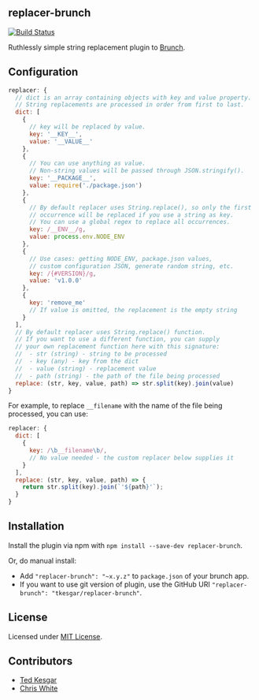 ## replacer-brunch

[![Build Status](https://travis-ci.org/tkesgar/replacer-brunch.svg?branch=master)](https://travis-ci.org/tkesgar/replacer-brunch)

Ruthlessly simple string replacement plugin to [Brunch](http://brunch.io).

## Configuration

```js
replacer: {
  // dict is an array containing objects with key and value property.
  // String replacements are processed in order from first to last.
  dict: [
    {
      // key will be replaced by value.
      key: '__KEY__',
      value: '__VALUE__'
    },
    {
      // You can use anything as value.
      // Non-string values will be passed through JSON.stringify().
      key: '__PACKAGE__',
      value: require('./package.json')
    },
    {
      // By default replacer uses String.replace(), so only the first
      // occurrence will be replaced if you use a string as key.
      // You can use a global regex to replace all occurrences.
      key: /__ENV__/g,
      value: process.env.NODE_ENV
    },
    {
      // Use cases: getting NODE_ENV, package.json values,
      // custom configuration JSON, generate random string, etc.
      key: /{#VERSION}/g,
      value: 'v1.0.0'
    },
    {
      key: 'remove_me'
      // If value is omitted, the replacement is the empty string
    }
  ],
  // By default replacer uses String.replace() function.
  // If you want to use a different function, you can supply
  // your own replacement function here with this signature:
  //  - str (string) - string to be processed
  //  - key (any) - key from the dict
  //  - value (string) - replacement value
  //  - path (string) - the path of the file being processed
  replace: (str, key, value, path) => str.split(key).join(value)
}
```

For example, to replace `__filename` with the name of the file being
processed, you can use:

```js
replacer: {
  dict: [
    {
      key: /\b__filename\b/,
      // No value needed - the custom replacer below supplies it
    }
  ],
  replace: (str, key, value, path) => {
    return str.split(key).join(`'${path}'`);
  }
}
```

## Installation

Install the plugin via npm with `npm install --save-dev replacer-brunch`.

Or, do manual install:

* Add `"replacer-brunch": "~x.y.z"` to `package.json` of your brunch app.
* If you want to use git version of plugin, use the GitHub URI
`"replacer-brunch": "tkesgar/replacer-brunch"`.

## License

Licensed under [MIT License](https://github.com/tkesgar/replacer-brunch/blob/master/LICENSE).

## Contributors

* [Ted Kesgar](https://github.com/tkesgar)
* [Chris White](https://github.com/cxw42)
